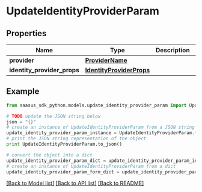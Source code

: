 # UpdateIdentityProviderParam


## Properties
Name | Type | Description | Notes
------------ | ------------- | ------------- | -------------
**provider** | [**ProviderName**](ProviderName.md) |  | 
**identity_provider_props** | [**IdentityProviderProps**](IdentityProviderProps.md) |  | [optional] 

## Example

```python
from saasus_sdk_python.models.update_identity_provider_param import UpdateIdentityProviderParam

# TODO update the JSON string below
json = "{}"
# create an instance of UpdateIdentityProviderParam from a JSON string
update_identity_provider_param_instance = UpdateIdentityProviderParam.from_json(json)
# print the JSON string representation of the object
print UpdateIdentityProviderParam.to_json()

# convert the object into a dict
update_identity_provider_param_dict = update_identity_provider_param_instance.to_dict()
# create an instance of UpdateIdentityProviderParam from a dict
update_identity_provider_param_form_dict = update_identity_provider_param.from_dict(update_identity_provider_param_dict)
```
[[Back to Model list]](../README.md#documentation-for-models) [[Back to API list]](../README.md#documentation-for-api-endpoints) [[Back to README]](../README.md)


